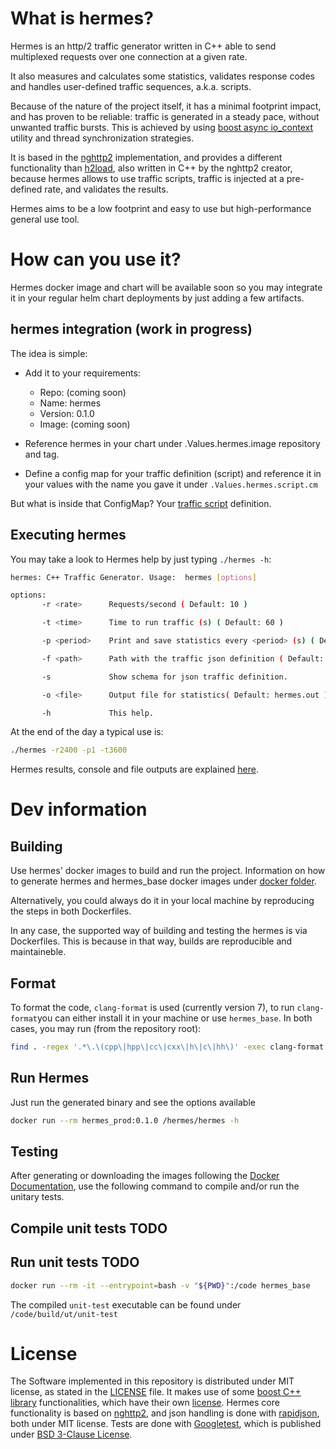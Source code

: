 # What is hermes?

Hermes is an http/2 traffic generator written in C++ able to send multiplexed
requests over one connection at a given rate.

It also measures and calculates some statistics, validates response codes and
handles user-defined traffic sequences, a.k.a. scripts.

Because of the nature of the project itself, it has a minimal footprint impact,
and has proven to be reliable: traffic is generated in a steady pace, without
unwanted traffic bursts. This is achieved by using
[boost async io_context](https://www.boost.org/doc/libs/develop/doc/html/boost_asio/reference/io_context.html)
utility and thread synchronization strategies.

It is based in the [nghttp2](https://nghttp2.org/) implementation, and provides
a different functionality than [h2load](https://nghttp2.org/documentation/h2load.1.html),
also written in C++ by the nghttp2 creator, because hermes allows to use traffic scripts,
traffic is injected at a pre-defined rate, and validates the results.

Hermes aims to be a low footprint and easy to use but high-performance general use tool.

# How can you use it?

Hermes docker image and chart will be available soon so you may integrate it in
your regular helm chart deployments by just adding a few artifacts.

## hermes integration (work in progress)
The idea is simple:

* Add it to your requirements:
    * Repo: (coming soon)
    * Name: hermes
    * Version: 0.1.0
    * Image: (coming soon)

* Reference hermes in your chart under .Values.hermes.image repository and tag.
* Define a config map for your traffic definition (script) and reference it
in your values with the name you gave it under `.Values.hermes.script.cm`

But what is inside that ConfigMap? Your [traffic script](doc/traffic_script.md) definition.

## Executing hermes

You may take a look to Hermes help by just typing `./hermes -h`:

```bash
hermes: C++ Traffic Generator. Usage:  hermes [options]

options:
       -r <rate>      Requests/second ( Default: 10 )

       -t <time>      Time to run traffic (s) ( Default: 60 )

       -p <period>    Print and save statistics every <period> (s) ( Default: 10 )

       -f <path>      Path with the traffic json definition ( Default: /etc/scripts/traffic.json )

       -s             Show schema for json traffic definition.

       -o <file>      Output file for statistics( Default: hermes.out )

       -h             This help.

```

At the end of the day a typical use is:

```bash
./hermes -r2400 -p1 -t3600
```

Hermes results, console and file outputs are explained [here](doc/hermes_output.md).

# Dev information

## Building

Use hermes' docker images to build and run the project. Information on how to generate
hermes and hermes_base docker images under [docker folder](/docker/README.md).

Alternatively, you could always do it in your local machine by reproducing the
steps in both Dockerfiles.

In any case, the supported way of building and testing the hermes is via Dockerfiles.
This is because in that way, builds are reproducible and maintaineble.

## Format

To format the code, `clang-format` is used (currently version 7), to run `clang-format`you can either install it in
your machine or use `hermes_base`. In both cases, you may run (from the repository root):

```bash
find . -regex '.*\.\(cpp\|hpp\|cc\|cxx\|h\|c\|hh\)' -exec clang-format -style=file -i {} \;
```

## Run Hermes

Just run the generated binary and see the options available

```bash
docker run --rm hermes_prod:0.1.0 /hermes/hermes -h
```
## Testing

After generating or downloading the images following the [Docker Documentation](/docker/README.md),
use the following command to compile and/or run the unitary tests.

## Compile unit tests TODO

## Run unit tests TODO

```bash
docker run --rm -it --entrypoint=bash -v "${PWD}":/code hermes_base
```
The compiled `unit-test` executable can be found under `/code/build/ut/unit-test`

# License

The Software implemented in this repository is distributed under MIT license,
as stated in the [LICENSE](/LICENSE) file. It makes use of some
[boost C++ library](https://www.boost.org/doc/libs/1_67_0/) functionalities,
which have their own [license](https://www.boost.org/LICENSE_1_0.txt).
Hermes core functionality is based on [nghttp2](https://nghttp2.org/), and
json handling is done with [rapidjson](https://rapidjson.org/), both under
MIT license. Tests are done with [Googletest](https://github.com/google/googletest),
which is published under [BSD 3-Clause License](https://github.com/google/googletest/blob/master/LICENSE).
